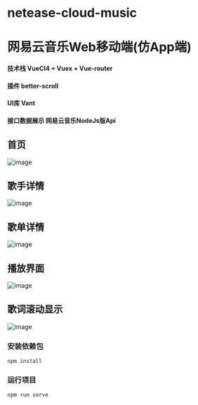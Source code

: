 # netease-cloud-music

# 网易云音乐Web移动端(仿App端)
#### 技术栈 VueCl4 + Vuex + Vue-router
#### 插件 better-scroll
#### UI库 Vant
#### 接口数据展示 网易云音乐NodeJs版Api

## 首页
![image](https://github.com/ZhangJianChengZzz/netease-cloud-music/blob/master/src/assets/screen/index.png)

## 歌手详情
![image](https://github.com/ZhangJianChengZzz/netease-cloud-music/blob/master/src/assets/screen/singer_detail.jpg)

## 歌单详情
![image](https://github.com/ZhangJianChengZzz/netease-cloud-music/blob/master/src/assets/screen/playlist.png)

## 播放界面
![image](https://github.com/ZhangJianChengZzz/netease-cloud-music/blob/master/src/assets/screen/player.png)

## 歌词滚动显示
![image](https://github.com/ZhangJianChengZzz/netease-cloud-music/blob/master/src/assets/screen/lyric.png)

### 安装依赖包
```
npm install
```

### 运行项目
```
npm run serve
```

